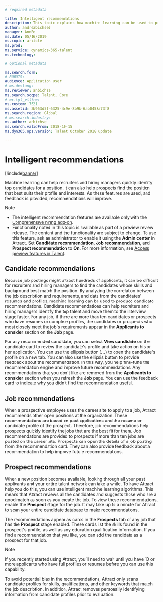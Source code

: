 ```yaml
---
# required metadata

title: Intelligent recommendations
description: This topic explains how machine learning can be used to provide recommendations for jobs and job candidates.
author: andreabichsel
manager: AnnBe
ms.date: 05/16/2019
ms.topic: article
ms.prod: 
ms.service: dynamics-365-talent
ms.technology: 

# optional metadata

ms.search.form: 
# ROBOTS: 
audience: Application User
# ms.devlang: 
ms.reviewer: anbichse
ms.search.scope: Talent, Core
# ms.tgt_pltfrm: 
ms.custom: 7521
ms.assetid: 3b953d5f-6325-4c9e-8b9b-6ab0458a73f8
ms.search.region: Global
# ms.search.industry: 
ms.author: anbichse
ms.search.validFrom: 2018-10-15
ms.dyn365.ops.version: Talent October 2018 update

---
```


# Intelligent recommendations

[!include[banner](../includes/banner.md)]

Machine learning can help recruiters and hiring managers quickly identify top candidates for a position. It can also help prospects find the position that best suits their profile and interests. As these features are used, and feedback is provided, recommendations will improve.

> [!NOTE] 
> - The intelligent recommendation features are available only with the [Comprehensive hiring add-on](https://docs.microsoft.com/dynamics365/unified-operations/talent/attract-comprehensive-hiring).
> - Functionality noted in this topic is available as part of a preview review release. The content and the functionality are subject to change. To use this feature, ask an administrator to enable it using the **Admin center** in Attract. Set **Candidate recommendation**, **Job recommendation**, and **Prospect recommendation** to **On**. For more information, see [Access preview features in Talent](./access-preview-feature.md). 


## Candidate recommendations

Because job postings might attract hundreds of applicants, it can be difficult for recruiters and hiring managers to find the candidates whose skills and background best match the position. By analyzing the correlation between the job description and requirements, and data from the candidates' resumes and profiles, machine learning can be used to produce candidate recommendations. Candidate recommendations can help recruiters and hiring managers identify the top talent and move them to the interview stage faster. For any job, if there are more than ten candidates or prospects who have resumes or complete profiles, the candidates or prospects who most closely meet the job's requirements appear in the **Applicants to consider** section on the **Job** page.

For any recommended candidate, you can select **View candidate** on the candidate card to review the candidate's profile and take action on his or her application. You can use the ellipsis button (**...**) to open the candidate's profile on a new tab. You can also use the ellipsis button to provide feedback about the recommendation. In this way, you help fine-tune the recommendation engine and improve future recommendations. Any recommendations that you don't like are removed from the **Applicants to consider** section when you refresh the **Job** page. You can use the feedback card to indicate why you didn't find the recommendation useful.

## Job recommendations 

When a prospective employee uses the career site to apply to a job, Attract recommends other open positions at the organization. These recommendations are based on past applications and the resume or candidate profile of the prospect. Therefore, job recommendations help prospects quickly identify the jobs that are the best fit for them. Job recommendations are provided to prospects if more than ten jobs are posted on the career site. Prospects can open the details of a job posting from the recommendation card. They can also provide feedback about a recommendation to help improve future recommendations.

## Prospect recommendations 

When a new position becomes available, looking through all your past applicants and your entire talent network can take a while. To have Attract help you do this, you can use intelligent machine learning algorithms. This means that Attract reviews all the candidates and suggests those who are a good match as soon as you create the job. To view these recommendations, enable the **Prospect** stage for the job. It may take up to a minute for Attract to scan your entire candidate database to make recommendations.

The recommendations appear as cards in the **Prospects** tab of any job that has the **Prospect** stage enabled. These cards list the skills found in the prospect's profile, as well as any education qualification information. If you find a recommendation that you like, you can add the candidate as a prospect for that job.

> [!NOTE]
> If you recently started using Attract, you’ll need to wait until you have 10 or more applicants who have full profiles or resumes before you can use this capability.

To avoid potential bias in the recommendations, Attract only scans candidate profiles for skills, qualifications, and other keywords that match the job description. In addition, Attract removes personally identifying information from candidate profiles prior to evaluation.
